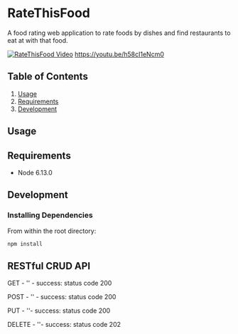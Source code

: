 # RateThisFood

A food rating web application to rate foods by dishes and find restaurants to eat at with that food. 

[![RateThisFood Video](https://img.youtube.com/vi/h58cI1eNcm0/0.jpg)](https://www.youtube.com/watch?v=h58cI1eNcm0)
https://youtu.be/h58cI1eNcm0

## Table of Contents

1. [Usage](#Usage)
1. [Requirements](#requirements)
1. [Development](#development)

## Usage


## Requirements
- Node 6.13.0

## Development

### Installing Dependencies

From within the root directory:

```sh
npm install
```
## RESTful CRUD API
GET - '' - success: status code 200

POST - '' - success: status code 200

PUT - ''- success: status code 200

DELETE - ''- success: status code 202
